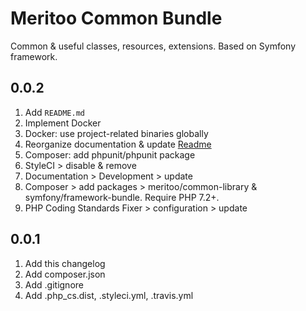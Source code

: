 # Meritoo Common Bundle
Common & useful classes, resources, extensions. Based on Symfony framework.

## 0.0.2

1. Add `README.md`
2. Implement Docker
3. Docker: use project-related binaries globally
4. Reorganize documentation & update [Readme](README.md)
5. Composer: add phpunit/phpunit package
6. StyleCI > disable & remove
7. Documentation > Development > update
8. Composer > add packages > meritoo/common-library & symfony/framework-bundle. Require PHP 7.2+.
9. PHP Coding Standards Fixer > configuration > update

## 0.0.1

1. Add this changelog
2. Add composer.json
3. Add .gitignore
4. Add .php_cs.dist, .styleci.yml, .travis.yml
